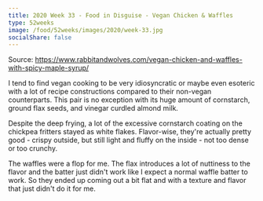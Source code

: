 ```yaml
---
title: 2020 Week 33 - Food in Disguise - Vegan Chicken & Waffles
type: 52weeks
image: /food/52weeks/images/2020/week-33.jpg
socialShare: false
---
```


Source: https://www.rabbitandwolves.com/vegan-chicken-and-waffles-with-spicy-maple-syrup/

I tend to find vegan cooking to be very idiosyncratic or maybe even esoteric with a lot of recipe constructions compared to their non-vegan counterparts.  This pair is no exception with its huge amount of cornstarch, ground flax seeds, and vinegar curdled almond milk. 

Despite the deep frying, a lot of the excessive cornstarch coating on the chickpea fritters stayed as white flakes.  Flavor-wise, they're actually pretty good - crispy outside, but still light and fluffy on the inside - not too dense or too crunchy. 

 The waffles were a flop for me.  The flax introduces a lot of nuttiness to the flavor and the batter just didn't work like I expect a normal waffle batter to work.  So they ended up coming out a bit flat and with a texture and flavor that just didn't do it for me.
